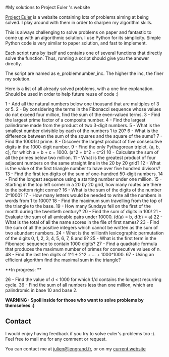 #My solutions to Project Euler 's website

[Project Euler](http://projecteuler.net/) is a website containing lots of problems aiming at being solved.
I play around with them in order to sharpen my algorithm skills. 

This is always challenging to solve problems on paper and fantastic to come up with an algorithmic solution. 
I use Python for its simplicity. Simple Python code is very similar to paper solution, and fast to implement.

Each script runs by itself and contains one of several functions that directly solve the function. Thus, running a script should give you the answer directly. 

The script are named as e_problemnumber_inc. The higher the inc, the finer my solution. 

Here is a list of all already solved problems, with a one line explanation. 
Should be used in order to help future reuse of code :)

1 - Add all the natural numbers below one thousand that are multiples of 3 or 5.
2 - By considering the terms in the Fibonacci sequence whose values do not exceed four million, find the sum of the even-valued terms.
3 - Find the largest prime factor of a composite number.
4 - Find the largest palindrome made from the product of two 3-digit numbers.
5 - What is the smallest number divisible by each of the numbers 1 to 20?
6 - What is the difference between the sum of the squares and the square of the sums?
7 - Find the 10001st prime.
8 - Discover the largest product of five consecutive digits in the 1000-digit number.
9 - Find the only Pythagorean triplet, {a, b, c}, for which a + b + c = 1000. (a^2 + b^2 = c^2)
10 - Calculate the sum of all the primes below two million.
11 - What is the greatest product of four adjacent numbers on the same straight line in the 20 by 20 grid?
12 - What is the value of the first triangle number to have over five hundred divisors?
13 - Find the first ten digits of the sum of one-hundred 50-digit numbers.
14 - Find the longest sequence using a starting number under one million.
15 - Starting in the top left corner in a 20 by 20 grid, how many routes are there to the bottom right corner?
16 - What is the sum of the digits of the number 2^1000?
17 - How many letters would be needed to write all the numbers in words from 1 to 1000?
18 - Find the maximum sum travelling from the top of the triangle to the base.
19 - How many Sundays fell on the first of the month during the twentieth century?
20 - Find the sum of digits in 100!
21 - Evaluate the sum of all amicable pairs under 10000. (d(a) = b, d(b) = a)
22 - What is the total of all the name scores in the file of first names?
23 - Find the sum of all the positive integers which cannot be written as the sum of two abundant numbers.
24 - What is the millionth lexicographic permutation of the digits 0, 1, 2, 3, 4, 5, 6, 7, 8 and 9?
25 - What is the first term in the Fibonacci sequence to contain 1000 digits?
27 - Find a quadratic formula that produces the maximum number of primes for consecutive values of n.
48 - Find the last ten digits of 1^1 + 2^2 + ... + 1000^1000.
67 - Using an efficient algorithm find the maximal sum in the triangle?

**In progress: **

26 - Find the value of d < 1000 for which 1/d contains the longest recurring cycle.
36 - Find the sum of all numbers less than one million, which are palindromic in base 10 and base 2.

**WARNING : Spoil inside for those who want to solve problems by themselves :)**

## Contact

I would enjoy having feedback if you try to solve euler's problems too :).
Feel free to mail me for any comment or request. 

You can contact me at julien@lengrand.fr, or on my [current website](http://www.lengrand.fr)
